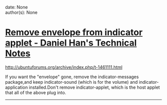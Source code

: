 
date: None  
author(s): None  

# [Remove envelope from indicator applet - Daniel Han's Technical Notes](https://sites.google.com/site/xiangyangsite/home/technical-tips/linux-unix/gnome/remove-envelope-from-indicator-applet)

<http://ubuntuforums.org/archive/index.php/t-1461111.html>

If you want the "envelope" gone, remove the indicator-messages package,and keep indicator-sound (which is for the volume) and indicator-application installed.Don't remove indicator-applet, which is the host applet that all of the above plug into.  
  
---

